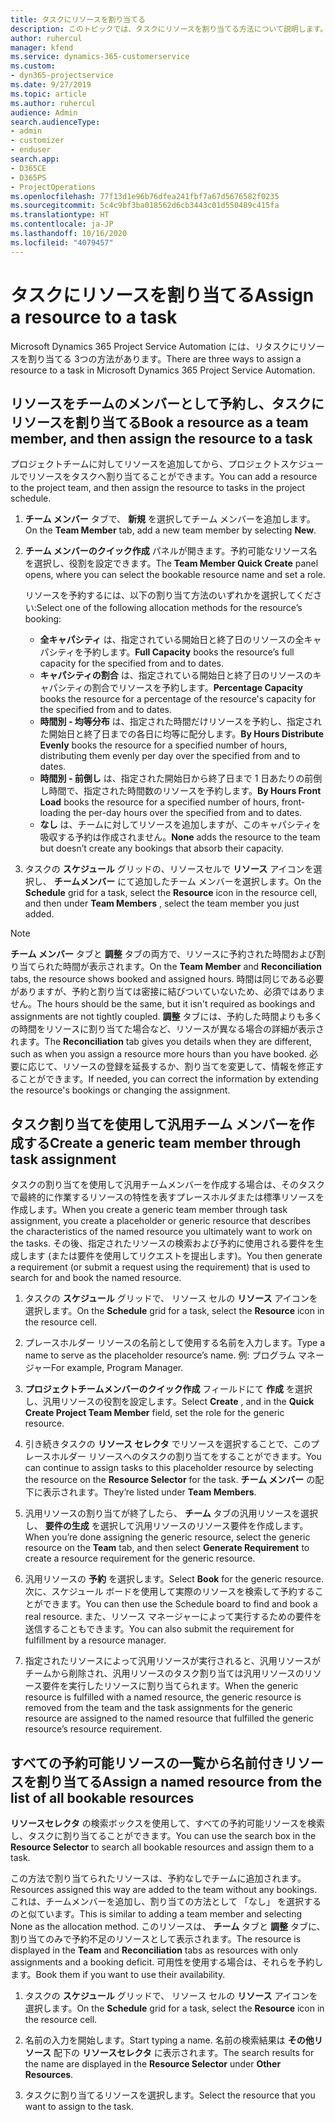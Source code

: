 ```yaml
---
title: タスクにリソースを割り当てる
description: このトピックでは、タスクにリソースを割り当てる方法について説明します。
author: ruhercul
manager: kfend
ms.service: dynamics-365-customerservice
ms.custom:
- dyn365-projectservice
ms.date: 9/27/2019
ms.topic: article
ms.author: ruhercul
audience: Admin
search.audienceType:
- admin
- customizer
- enduser
search.app:
- D365CE
- D365PS
- ProjectOperations
ms.openlocfilehash: 77f13d1e96b76dfea241fbf7a67d5676582f0235
ms.sourcegitcommit: 5c4c9bf3ba018562d6cb3443c01d550489c415fa
ms.translationtype: HT
ms.contentlocale: ja-JP
ms.lasthandoff: 10/16/2020
ms.locfileid: "4079457"
---
```

# <a name="assign-a-resource-to-a-task"></a><span data-ttu-id="9ae49-103">タスクにリソースを割り当てる</span><span class="sxs-lookup"><span data-stu-id="9ae49-103">Assign a resource to a task</span></span>

<span data-ttu-id="9ae49-104">Microsoft Dynamics 365 Project Service Automation には、リタスクにリソースを割り当てる 3つの方法があります。</span><span class="sxs-lookup"><span data-stu-id="9ae49-104">There are three ways to assign a resource to a task in Microsoft Dynamics 365 Project Service Automation.</span></span>

## <a name="book-a-resource-as-a-team-member-and-then-assign-the-resource-to-a-task"></a><span data-ttu-id="9ae49-105">リソースをチームのメンバーとして予約し、タスクにリソースを割り当てる</span><span class="sxs-lookup"><span data-stu-id="9ae49-105">Book a resource as a team member, and then assign the resource to a task</span></span>

<span data-ttu-id="9ae49-106">プロジェクトチームに対してリソースを追加してから、プロジェクトスケジュールでリソースをタスクへ割り当てることができます。</span><span class="sxs-lookup"><span data-stu-id="9ae49-106">You can add a resource to the project team, and then assign the resource to tasks in the project schedule.</span></span>

1. <span data-ttu-id="9ae49-107">**チーム メンバー** タブで、 **新規** を選択してチーム メンバーを追加します。</span><span class="sxs-lookup"><span data-stu-id="9ae49-107">On the **Team Member** tab, add a new team member by selecting **New**.</span></span> 

2. <span data-ttu-id="9ae49-108">**チーム メンバーのクイック作成** パネルが開きます。予約可能なリソース名を選択し、役割を設定できます。</span><span class="sxs-lookup"><span data-stu-id="9ae49-108">The **Team Member Quick Create** panel opens, where you can select the bookable resource name and set a role.</span></span> 

    <span data-ttu-id="9ae49-109">リソースを予約するには、以下の割り当て方法のいずれかを選択してください:</span><span class="sxs-lookup"><span data-stu-id="9ae49-109">Select one of the following allocation methods for the resource’s booking:</span></span>

    - <span data-ttu-id="9ae49-110">**全キャパシティ** は、指定されている開始日と終了日のリソースの全キャパシティを予約します。</span><span class="sxs-lookup"><span data-stu-id="9ae49-110">**Full Capacity** books the resource’s full capacity for the specified from and to dates.</span></span>
    - <span data-ttu-id="9ae49-111">**キャパシティの割合** は、指定されている開始日と終了日のリソースのキャパシティの割合でリソースを予約します。</span><span class="sxs-lookup"><span data-stu-id="9ae49-111">**Percentage Capacity** books the resource for a percentage of the resource's capacity for the specified from and to dates.</span></span>
    - <span data-ttu-id="9ae49-112">**時間別 - 均等分布** は、指定された時間だけリソースを予約し、指定された開始日と終了日までの各日に均等に配分します。</span><span class="sxs-lookup"><span data-stu-id="9ae49-112">**By Hours Distribute Evenly** books the resource for a specified number of hours, distributing them evenly per day over the specified from and to dates.</span></span>
    - <span data-ttu-id="9ae49-113">**時間別 - 前倒し** は、指定された開始日から終了日まで 1 日あたりの前倒し時間で、指定された時間数のリソースを予約します。</span><span class="sxs-lookup"><span data-stu-id="9ae49-113">**By Hours Front Load** books the resource for a specified number of hours, front-loading the per-day hours over the specified from and to dates.</span></span>
    - <span data-ttu-id="9ae49-114">**なし** は、チームに対してリソースを追加しますが、このキャパシティを吸収する予約は作成されません。</span><span class="sxs-lookup"><span data-stu-id="9ae49-114">**None** adds the resource to the team but doesn’t create any bookings that absorb their capacity.</span></span>

3. <span data-ttu-id="9ae49-115">タスクの **スケジュール** グリッドの、リソースセルで **リソース** アイコンを選択し、 **チームメンバー** にて追加したチーム メンバーを選択します。</span><span class="sxs-lookup"><span data-stu-id="9ae49-115">On the **Schedule** grid for a task, select the **Resource** icon in the resource cell, and then under **Team Members** , select the team member you just added.</span></span> 

> [!NOTE]
> <span data-ttu-id="9ae49-116">**チーム メンバー** タブと **調整** タブの両方で、リソースに予約された時間および割り当てられた時間が表示されます。</span><span class="sxs-lookup"><span data-stu-id="9ae49-116">On the **Team Member** and **Reconciliation** tabs, the resource shows booked and assigned hours.</span></span> <span data-ttu-id="9ae49-117">時間は同じである必要がありますが、予約と割り当ては密接に結びついていないため、必須ではありません。</span><span class="sxs-lookup"><span data-stu-id="9ae49-117">The hours should be the same, but it isn't required as bookings and assignments are not tightly coupled.</span></span> <span data-ttu-id="9ae49-118">**調整** タブには、予約した時間よりも多くの時間をリソースに割り当てた場合など、リソースが異なる場合の詳細が表示されます。</span><span class="sxs-lookup"><span data-stu-id="9ae49-118">The **Reconciliation** tab gives you details when they are different, such as when you assign a resource more hours than you have booked.</span></span> <span data-ttu-id="9ae49-119">必要に応じて、リソースの登録を延長するか、割り当てを変更して、情報を修正することができます。</span><span class="sxs-lookup"><span data-stu-id="9ae49-119">If needed, you can correct the information by extending the resource's bookings or changing the assignment.</span></span>

## <a name="create-a-generic-team-member-through-task-assignment"></a><span data-ttu-id="9ae49-120">タスク割り当てを使用して汎用チーム メンバーを作成する</span><span class="sxs-lookup"><span data-stu-id="9ae49-120">Create a generic team member through task assignment</span></span>

<span data-ttu-id="9ae49-121">タスクの割り当てを使用して汎用チームメンバーを作成する場合は、そのタスクで最終的に作業するリソースの特性を表すプレースホルダまたは標準リソースを作成します。</span><span class="sxs-lookup"><span data-stu-id="9ae49-121">When you create a generic team member through task assignment, you create a placeholder or generic resource that describes the characteristics of the named resource you ultimately want to work on the tasks.</span></span> <span data-ttu-id="9ae49-122">その後、指定されたリソースの検索および予約に使用される要件を生成します (または要件を使用してリクエストを提出します)。</span><span class="sxs-lookup"><span data-stu-id="9ae49-122">You then generate a requirement (or submit a request using the requirement) that is used to search for and book the named resource.</span></span>

1. <span data-ttu-id="9ae49-123">タスクの **スケジュール** グリッドで、 リソース セルの **リソース** アイコンを選択します。</span><span class="sxs-lookup"><span data-stu-id="9ae49-123">On the **Schedule** grid for a task, select the **Resource** icon in the resource cell.</span></span>

2. <span data-ttu-id="9ae49-124">プレースホルダー リソースの名前として使用する名前を入力します。</span><span class="sxs-lookup"><span data-stu-id="9ae49-124">Type a name to serve as the placeholder resource’s name.</span></span> <span data-ttu-id="9ae49-125">例: プログラム マネージャー</span><span class="sxs-lookup"><span data-stu-id="9ae49-125">For example, Program Manager.</span></span>

3. <span data-ttu-id="9ae49-126">**プロジェクトチームメンバーのクイック作成** フィールドにて **作成** を選択し、汎用リソースの役割を設定します。</span><span class="sxs-lookup"><span data-stu-id="9ae49-126">Select **Create** , and in the **Quick Create Project Team Member** field, set the role for the generic resource.</span></span>

4. <span data-ttu-id="9ae49-127">引き続きタスクの **リソース セレクタ** でリソースを選択することで、このプレースホルダー リソースへのタスクの割り当てをすることができます。</span><span class="sxs-lookup"><span data-stu-id="9ae49-127">You can continue to assign tasks to this placeholder resource by selecting the resource on the **Resource Selector** for the task.</span></span> <span data-ttu-id="9ae49-128">**チーム メンバー** の配下に表示されます。</span><span class="sxs-lookup"><span data-stu-id="9ae49-128">They’re listed under **Team Members**.</span></span>

5. <span data-ttu-id="9ae49-129">汎用リソースの割り当てが終了したら、 **チーム** タブの汎用リソースを選択し、 **要件の生成** を選択して汎用リソースのリソース要件を作成します。</span><span class="sxs-lookup"><span data-stu-id="9ae49-129">When you’re done assigning the generic resource, select the generic resource on the **Team** tab, and then select **Generate Requirement** to create a resource requirement for the generic resource.</span></span>

6. <span data-ttu-id="9ae49-130">汎用リソースの **予約** を選択します。</span><span class="sxs-lookup"><span data-stu-id="9ae49-130">Select **Book** for the generic resource.</span></span> <span data-ttu-id="9ae49-131">次に、スケジュール ボードを使用して実際のリソースを検索して予約することができます。</span><span class="sxs-lookup"><span data-stu-id="9ae49-131">You can then use the Schedule board to find and book a real resource.</span></span> <span data-ttu-id="9ae49-132">また、リソース マネージャーによって実行するための要件を送信することもできます。</span><span class="sxs-lookup"><span data-stu-id="9ae49-132">You can also submit the requirement for fulfillment by a resource manager.</span></span>

7. <span data-ttu-id="9ae49-133">指定されたリソースによって汎用リソースが実行されると、汎用リソースがチームから削除され、汎用リソースのタスク割り当ては汎用リソースのリソース要件を実行したリソースに割り当てられます。</span><span class="sxs-lookup"><span data-stu-id="9ae49-133">When the generic resource is fulfilled with a named resource, the generic resource is removed from the team and the task assignments for the generic resource are assigned to the named resource that fulfilled the generic resource’s resource requirement.</span></span>

## <a name="assign-a-named-resource-from-the-list-of-all-bookable-resources"></a><span data-ttu-id="9ae49-134">すべての予約可能リソースの一覧から名前付きリソースを割り当てる</span><span class="sxs-lookup"><span data-stu-id="9ae49-134">Assign a named resource from the list of all bookable resources</span></span>

<span data-ttu-id="9ae49-135">**リソースセレクタ** の検索ボックスを使用して、すべての予約可能リソースを検索し、タスクに割り当てることができます。</span><span class="sxs-lookup"><span data-stu-id="9ae49-135">You can use the search box in the **Resource Selector** to search all bookable resources and assign them to a task.</span></span>

<span data-ttu-id="9ae49-136">この方法で割り当てられたリソースは、予約なしでチームに追加されます。</span><span class="sxs-lookup"><span data-stu-id="9ae49-136">Resources assigned this way are added to the team without any bookings.</span></span> <span data-ttu-id="9ae49-137">これは、チームメンバーを追加し、割り当ての方法として 「なし」 を選択するのと似ています。</span><span class="sxs-lookup"><span data-stu-id="9ae49-137">This is similar to adding a team member and selecting None as the allocation method.</span></span> <span data-ttu-id="9ae49-138">このリソースは、 **チーム** タブと **調整** タブに、割り当てのみで予約不足のリソースとして表示されます。</span><span class="sxs-lookup"><span data-stu-id="9ae49-138">The resource is displayed in the **Team** and **Reconciliation** tabs as resources with only assignments and a booking deficit.</span></span> <span data-ttu-id="9ae49-139">可用性を使用する場合は、それらを予約します。</span><span class="sxs-lookup"><span data-stu-id="9ae49-139">Book them if you want to use their availability.</span></span>

1. <span data-ttu-id="9ae49-140">タスクの **スケジュール** グリッドで、 リソース セルの **リソース** アイコンを選択します。</span><span class="sxs-lookup"><span data-stu-id="9ae49-140">On the **Schedule** grid for a task, select the **Resource** icon in the resource cell.</span></span>

2. <span data-ttu-id="9ae49-141">名前の入力を開始します。</span><span class="sxs-lookup"><span data-stu-id="9ae49-141">Start typing a name.</span></span> <span data-ttu-id="9ae49-142">名前の検索結果は **その他リソース** 配下の **リソースセレクタ** に表示されます。</span><span class="sxs-lookup"><span data-stu-id="9ae49-142">The search results for the name are displayed in the **Resource Selector** under **Other Resources**.</span></span>

3. <span data-ttu-id="9ae49-143">タスクに割り当てるリソースを選択します。</span><span class="sxs-lookup"><span data-stu-id="9ae49-143">Select the resource that you want to assign to the task.</span></span>


